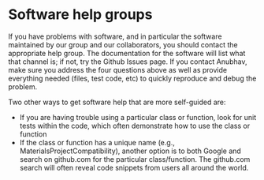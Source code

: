 # Software help groups

If you have problems with software, and in particular the software maintained by our group and our collaborators, you should contact the appropriate help group. The documentation for the software will list what that channel is; if not, try the Github Issues page. If you contact Anubhav, make sure you address the four questions above as well as provide everything needed (files, test code, etc) to quickly reproduce and debug the problem.&#x20;

Two other ways to get software help that are more self-guided are:

* If you are having trouble using a particular class or function, look for unit tests within the code, which often demonstrate how to use the class or function
* If the class or function has a unique name (e.g., MaterialsProjectCompatibility), another option is to both Google and search on github.com for the particular class/function. The github.com search will often reveal code snippets from users all around the world.

